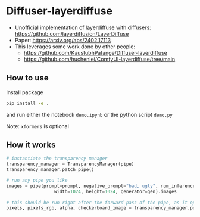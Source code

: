 # Diffuser-layerdiffuse

- Unofficial implementation of layerdiffuse with diffusers: https://github.com/layerdiffusion/LayerDiffuse
- Paper: https://arxiv.org/abs/2402.17113
- This leverages some work done by other people:
  - https://github.com/KaustubhPatange/Diffuser-layerdiffuse
  - https://github.com/huchenlei/ComfyUI-layerdiffuse/tree/main

## How to use
Install package
```bash
pip install -e .
```

and run either the notebook `demo.ipynb` or the python script `demo.py`

Note: `xformers` is optional

## How it works

```python
# instantiate the transparency manager
transparency_manager = TransparencyManager(pipe)
transparency_manager.patch_pipe()

# run any pipe you like
images = pipe(prompt=prompt, negative_prompt="bad, ugly", num_inference_steps=20,
                  width=1024, height=1024, generator=gen).images
    
# this should be run right after the forward pass of the pipe, as it operates on the latest latent
pixels, pixels_rgb, alpha, checkerboard_image = transparency_manager.post_process_transparency()

```